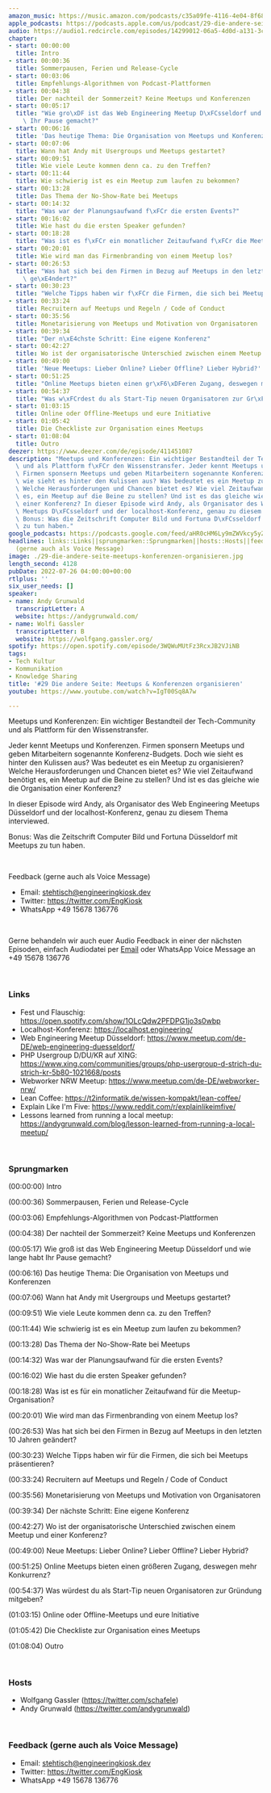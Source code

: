 ```yaml
---
amazon_music: https://music.amazon.com/podcasts/c35a09fe-4116-4e04-8f68-77d61b112e46/episodes/0377ea63-2955-41e8-ab74-2582dac8da8f/engineering-kiosk-29-die-andere-seite-meetups-konferenzen-organisieren
apple_podcasts: https://podcasts.apple.com/us/podcast/29-die-andere-seite-meetups-konferenzen-organisieren/id1603082924?i=1000571178079&uo=4
audio: https://audio1.redcircle.com/episodes/14299012-06a5-4d0d-a131-3c9b7b35f320/stream.mp3
chapter:
- start: 00:00:00
  title: Intro
- start: 00:00:36
  title: Sommerpausen, Ferien und Release-Cycle
- start: 00:03:06
  title: Empfehlungs-Algorithmen von Podcast-Plattformen
- start: 00:04:38
  title: Der nachteil der Sommerzeit? Keine Meetups und Konferenzen
- start: 00:05:17
  title: "Wie gro\xDF ist das Web Engineering Meetup D\xFCsseldorf und wie lange habt\
    \ Ihr Pause gemacht?"
- start: 00:06:16
  title: 'Das heutige Thema: Die Organisation von Meetups und Konferenzen'
- start: 00:07:06
  title: Wann hat Andy mit Usergroups und Meetups gestartet?
- start: 00:09:51
  title: Wie viele Leute kommen denn ca. zu den Treffen?
- start: 00:11:44
  title: Wie schwierig ist es ein Meetup zum laufen zu bekommen?
- start: 00:13:28
  title: Das Thema der No-Show-Rate bei Meetups
- start: 00:14:32
  title: "Was war der Planungsaufwand f\xFCr die ersten Events?"
- start: 00:16:02
  title: Wie hast du die ersten Speaker gefunden?
- start: 00:18:28
  title: "Was ist es f\xFCr ein monatlicher Zeitaufwand f\xFCr die Meetup-Organisation?"
- start: 00:20:01
  title: Wie wird man das Firmenbranding von einem Meetup los?
- start: 00:26:53
  title: "Was hat sich bei den Firmen in Bezug auf Meetups in den letzten 10 Jahren\
    \ ge\xE4ndert?"
- start: 00:30:23
  title: "Welche Tipps haben wir f\xFCr die Firmen, die sich bei Meetups pr\xE4sentieren?"
- start: 00:33:24
  title: Recruitern auf Meetups und Regeln / Code of Conduct
- start: 00:35:56
  title: Monetarisierung von Meetups und Motivation von Organisatoren
- start: 00:39:34
  title: "Der n\xE4chste Schritt: Eine eigene Konferenz"
- start: 00:42:27
  title: Wo ist der organisatorische Unterschied zwischen einem Meetup und einer Konferenz?
- start: 00:49:00
  title: 'Neue Meetups: Lieber Online? Lieber Offline? Lieber Hybrid?'
- start: 00:51:25
  title: "Online Meetups bieten einen gr\xF6\xDFeren Zugang, deswegen mehr Konkurrenz?"
- start: 00:54:37
  title: "Was w\xFCrdest du als Start-Tip neuen Organisatoren zur Gr\xFCndung mitgeben?"
- start: 01:03:15
  title: Online oder Offline-Meetups und eure Initiative
- start: 01:05:42
  title: Die Checkliste zur Organisation eines Meetups
- start: 01:08:04
  title: Outro
deezer: https://www.deezer.com/de/episode/411451087
description: "Meetups und Konferenzen: Ein wichtiger Bestandteil der Tech-Community\
  \ und als Plattform f\xFCr den Wissenstransfer. Jeder kennt Meetups und Konferenzen.\
  \ Firmen sponsern Meetups und geben Mitarbeitern sogenannte Konferenz-Budgets. Doch\
  \ wie sieht es hinter den Kulissen aus? Was bedeutet es ein Meetup zu organisieren?\
  \ Welche Herausforderungen und Chancen bietet es? Wie viel Zeitaufwand ben\xF6tigt\
  \ es, ein Meetup auf die Beine zu stellen? Und ist es das gleiche wie die Organisation\
  \ einer Konferenz? In dieser Episode wird Andy, als Organisator des Web Engineering\
  \ Meetups D\xFCsseldorf und der localhost-Konferenz, genau zu diesem Thema interviewed.\
  \ Bonus: Was die Zeitschrift Computer Bild und Fortuna D\xFCsseldorf mit Meetups\
  \ zu tun haben."
google_podcasts: https://podcasts.google.com/feed/aHR0cHM6Ly9mZWVkcy5yZWRjaXJjbGUuY29tLzBlY2ZkZmQ3LWZkYTEtNGMzZC05NTE1LTQ3NjcyN2Y5ZGY1ZQ/episode/MzAwNzYwMGYtYjNkNS00NWRiLTg4YzItZDUwMWVmZjMyYjQx?sa=X&ved=2ahUKEwjFjIyQ75X5AhUun3IEHe8YA_kQkfYCegQIARAF
headlines: links::Links||sprungmarken::Sprungmarken||hosts::Hosts||feedback-gerne-auch-als-voice-message::Feedback
  (gerne auch als Voice Message)
image: ./29-die-andere-seite-meetups-konferenzen-organisieren.jpg
length_second: 4128
pubDate: 2022-07-26 04:00:00+00:00
rtlplus: ''
six_user_needs: []
speaker:
- name: Andy Grunwald
  transcriptLetter: A
  website: https://andygrunwald.com/
- name: Wolfi Gassler
  transcriptLetter: B
  website: https://wolfgang.gassler.org/
spotify: https://open.spotify.com/episode/3WQWuMUtFz3RcxJB2VJiNB
tags:
- Tech Kultur
- Kommunikation
- Knowledge Sharing
title: '#29 Die andere Seite: Meetups & Konferenzen organisieren'
youtube: https://www.youtube.com/watch?v=IgT00Sq8A7w

---
```

<p>Meetups und Konferenzen: Ein wichtiger Bestandteil der Tech-Community und als Plattform für den Wissenstransfer.</p><p>Jeder kennt Meetups und Konferenzen. Firmen sponsern Meetups und geben Mitarbeitern sogenannte Konferenz-Budgets. Doch wie sieht es hinter den Kulissen aus? Was bedeutet es ein Meetup zu organisieren? Welche Herausforderungen und Chancen bietet es? Wie viel Zeitaufwand benötigt es, ein Meetup auf die Beine zu stellen? Und ist es das gleiche wie die Organisation einer Konferenz?</p><p>In dieser Episode wird Andy, als Organisator des Web Engineering Meetups Düsseldorf und der localhost-Konferenz, genau zu diesem Thema interviewed.</p><p>Bonus: Was die Zeitschrift Computer Bild und Fortuna Düsseldorf mit Meetups zu tun haben.</p><p><br></p><p>Feedback (gerne auch als Voice Message)</p><ul><li>Email: <a href="mailto:stehtisch@engineeringkiosk.dev" rel="nofollow">stehtisch@engineeringkiosk.dev</a></li><li>Twitter: <a href="https://twitter.com/EngKiosk" rel="nofollow">https://twitter.com/EngKiosk</a></li><li>WhatsApp +49 15678 136776</li></ul><p><br></p><p>Gerne behandeln wir auch euer Audio Feedback in einer der nächsten Episoden, einfach Audiodatei per <a href="http://stehtisch@engineeringkiosk.dev" rel="nofollow">Email</a> oder WhatsApp Voice Message an +49 15678 136776</p><p><br></p><h3 id="links">Links</h3><ul><li>Fest und Flauschig: <a href="https://open.spotify.com/show/1OLcQdw2PFDPG1jo3s0wbp" rel="nofollow">https://open.spotify.com/show/1OLcQdw2PFDPG1jo3s0wbp</a></li><li>Localhost-Konferenz: <a href="https://localhost.engineering/" rel="nofollow">https://localhost.engineering/</a></li><li>Web Engineering Meetup Düsseldorf: <a href="https://www.meetup.com/de-DE/web-engineering-duesseldorf/" rel="nofollow">https://www.meetup.com/de-DE/web-engineering-duesseldorf/</a></li><li>PHP Usergroup D/DU/KR auf XING: <a href="https://www.xing.com/communities/groups/php-usergroup-d-strich-du-strich-kr-5b80-1021668/posts" rel="nofollow">https://www.xing.com/communities/groups/php-usergroup-d-strich-du-strich-kr-5b80-1021668/posts</a></li><li>Webworker NRW Meetup: <a href="https://www.meetup.com/de-DE/webworker-nrw/" rel="nofollow">https://www.meetup.com/de-DE/webworker-nrw/</a></li><li>Lean Coffee: <a href="https://t2informatik.de/wissen-kompakt/lean-coffee/" rel="nofollow">https://t2informatik.de/wissen-kompakt/lean-coffee/</a></li><li>Explain Like I&#39;m Five: <a href="https://www.reddit.com/r/explainlikeimfive/" rel="nofollow">https://www.reddit.com/r/explainlikeimfive/</a></li><li>Lessons learned from running a local meetup: <a href="https://andygrunwald.com/blog/lesson-learned-from-running-a-local-meetup/" rel="nofollow">https://andygrunwald.com/blog/lesson-learned-from-running-a-local-meetup/</a></li></ul><p><br></p><h3 id="sprungmarken">Sprungmarken</h3><p>(00:00:00) Intro</p><p>(00:00:36) Sommerpausen, Ferien und Release-Cycle</p><p>(00:03:06) Empfehlungs-Algorithmen von Podcast-Plattformen</p><p>(00:04:38) Der nachteil der Sommerzeit? Keine Meetups und Konferenzen</p><p>(00:05:17) Wie groß ist das Web Engineering Meetup Düsseldorf und wie lange habt Ihr Pause gemacht?</p><p>(00:06:16) Das heutige Thema: Die Organisation von Meetups und Konferenzen</p><p>(00:07:06) Wann hat Andy mit Usergroups und Meetups gestartet?</p><p>(00:09:51) Wie viele Leute kommen denn ca. zu den Treffen?</p><p>(00:11:44) Wie schwierig ist es ein Meetup zum laufen zu bekommen?</p><p>(00:13:28) Das Thema der No-Show-Rate bei Meetups</p><p>(00:14:32) Was war der Planungsaufwand für die ersten Events?</p><p>(00:16:02) Wie hast du die ersten Speaker gefunden?</p><p>(00:18:28) Was ist es für ein monatlicher Zeitaufwand für die Meetup-Organisation?</p><p>(00:20:01) Wie wird man das Firmenbranding von einem Meetup los?</p><p>(00:26:53) Was hat sich bei den Firmen in Bezug auf Meetups in den letzten 10 Jahren geändert?</p><p>(00:30:23) Welche Tipps haben wir für die Firmen, die sich bei Meetups präsentieren?</p><p>(00:33:24) Recruitern auf Meetups und Regeln / Code of Conduct</p><p>(00:35:56) Monetarisierung von Meetups und Motivation von Organisatoren</p><p>(00:39:34) Der nächste Schritt: Eine eigene Konferenz</p><p>(00:42:27) Wo ist der organisatorische Unterschied zwischen einem Meetup und einer Konferenz?</p><p>(00:49:00) Neue Meetups: Lieber Online? Lieber Offline? Lieber Hybrid?</p><p>(00:51:25) Online Meetups bieten einen größeren Zugang, deswegen mehr Konkurrenz?</p><p>(00:54:37) Was würdest du als Start-Tip neuen Organisatoren zur Gründung mitgeben?</p><p>(01:03:15) Online oder Offline-Meetups und eure Initiative</p><p>(01:05:42) Die Checkliste zur Organisation eines Meetups</p><p>(01:08:04) Outro</p><p><br></p><h3 id="hosts">Hosts</h3><ul><li>Wolfgang Gassler (<a href="https://twitter.com/schafele" rel="nofollow">https://twitter.com/schafele</a>)</li><li>Andy Grunwald (<a href="https://twitter.com/andygrunwald" rel="nofollow">https://twitter.com/andygrunwald</a>)</li></ul><p><br></p><h3 id="feedback-gerne-auch-als-voice-message">Feedback (gerne auch als Voice Message)</h3><ul><li>Email: <a href="mailto:stehtisch@engineeringkiosk.dev" rel="nofollow">stehtisch@engineeringkiosk.dev</a></li><li>Twitter: <a href="https://twitter.com/EngKiosk" rel="nofollow">https://twitter.com/EngKiosk</a></li><li>WhatsApp +49 15678 136776</li></ul>